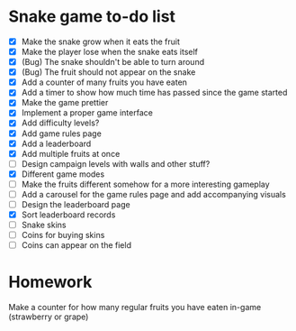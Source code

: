 # Snake game to-do list

- [x] Make the snake grow when it eats the fruit
- [x] Make the player lose when the snake eats itself
- [x] (Bug) The snake shouldn't be able to turn around
- [x] (Bug) The fruit should not appear on the snake
- [x] Add a counter of many fruits you have eaten
- [x] Add a timer to show how much time has passed since the game started
- [x] Make the game prettier
- [x] Implement a proper game interface
- [x] Add difficulty levels?
- [x] Add game rules page
- [x] Add a leaderboard
- [x] Add multiple fruits at once
- [ ] Design campaign levels with walls and other stuff?
- [x] Different game modes
- [ ] Make the fruits different somehow for a more interesting gameplay
- [ ] Add a carousel for the game rules page and add accompanying visuals
- [ ] Design the leaderboard page
- [x] Sort leaderboard records
- [ ] Snake skins
- [ ] Coins for buying skins
- [ ] Coins can appear on the field

# Homework

Make a counter for how many regular fruits you have eaten in-game (strawberry or grape)
